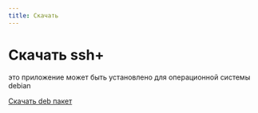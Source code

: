 ```yaml
---
title: Скачать
---
```


# Скачать ssh+

это приложение может быть установлено для операционной системы debian

[Скачать deb пакет](download.md)

